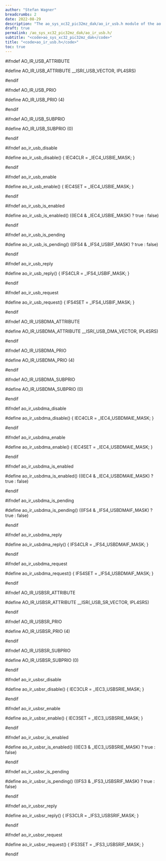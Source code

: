 ```yaml
---
author: "Stefan Wagner"
breadcrumbs: 2
date: 2022-08-29
description: "The ao_sys_xc32_pic32mz_dak/ao_ir_usb.h module of the ao real-time operating system."
draft: true
permalink: /ao_sys_xc32_pic32mz_dak/ao_ir_usb.h/ 
subtitle: "<code>ao_sys_xc32_pic32mz_dak</code>"
title: "<code>ao_ir_usb.h</code>"
toc: true
---
```


#ifndef AO_IR_USB_ATTRIBUTE

#define AO_IR_USB_ATTRIBUTE         __ISR(_USB_VECTOR, IPL4SRS)

#endif

#ifndef AO_IR_USB_PRIO

#define AO_IR_USB_PRIO              (4)

#endif

#ifndef AO_IR_USB_SUBPRIO

#define AO_IR_USB_SUBPRIO           (0)

#endif

#ifndef ao_ir_usb_disable

#define ao_ir_usb_disable()         { IEC4CLR = _IEC4_USBIE_MASK; }

#endif

#ifndef ao_ir_usb_enable

#define ao_ir_usb_enable()          { IEC4SET = _IEC4_USBIE_MASK; }

#endif

#ifndef ao_ir_usb_is_enabled

#define ao_ir_usb_is_enabled()      ((IEC4 & _IEC4_USBIE_MASK) ? true : false)

#endif

#ifndef ao_ir_usb_is_pending

#define ao_ir_usb_is_pending()      ((IFS4 & _IFS4_USBIF_MASK) ? true : false)

#endif

#ifndef ao_ir_usb_reply

#define ao_ir_usb_reply()           { IFS4CLR = _IFS4_USBIF_MASK; }

#endif

#ifndef ao_ir_usb_request

#define ao_ir_usb_request()         { IFS4SET = _IFS4_USBIF_MASK; }

#endif

#ifndef AO_IR_USBDMA_ATTRIBUTE

#define AO_IR_USBDMA_ATTRIBUTE      __ISR(_USB_DMA_VECTOR, IPL4SRS)

#endif

#ifndef AO_IR_USBDMA_PRIO

#define AO_IR_USBDMA_PRIO           (4)

#endif

#ifndef AO_IR_USBDMA_SUBPRIO

#define AO_IR_USBDMA_SUBPRIO        (0)

#endif

#ifndef ao_ir_usbdma_disable

#define ao_ir_usbdma_disable()      { IEC4CLR = _IEC4_USBDMAIE_MASK; }

#endif

#ifndef ao_ir_usbdma_enable

#define ao_ir_usbdma_enable()       { IEC4SET = _IEC4_USBDMAIE_MASK; }

#endif

#ifndef ao_ir_usbdma_is_enabled

#define ao_ir_usbdma_is_enabled()   ((IEC4 & _IEC4_USBDMAIE_MASK) ? true : false)

#endif

#ifndef ao_ir_usbdma_is_pending

#define ao_ir_usbdma_is_pending()   ((IFS4 & _IFS4_USBDMAIF_MASK) ? true : false)

#endif

#ifndef ao_ir_usbdma_reply

#define ao_ir_usbdma_reply()        { IFS4CLR = _IFS4_USBDMAIF_MASK; }

#endif

#ifndef ao_ir_usbdma_request

#define ao_ir_usbdma_request()      { IFS4SET = _IFS4_USBDMAIF_MASK; }

#endif

#ifndef AO_IR_USBSR_ATTRIBUTE

#define AO_IR_USBSR_ATTRIBUTE       __ISR(_USB_SR_VECTOR, IPL4SRS)

#endif

#ifndef AO_IR_USBSR_PRIO

#define AO_IR_USBSR_PRIO            (4)

#endif

#ifndef AO_IR_USBSR_SUBPRIO

#define AO_IR_USBSR_SUBPRIO         (0)

#endif

#ifndef ao_ir_usbsr_disable

#define ao_ir_usbsr_disable()       { IEC3CLR = _IEC3_USBSRIE_MASK; }

#endif

#ifndef ao_ir_usbsr_enable

#define ao_ir_usbsr_enable()        { IEC3SET = _IEC3_USBSRIE_MASK; }

#endif

#ifndef ao_ir_usbsr_is_enabled

#define ao_ir_usbsr_is_enabled()    ((IEC3 & _IEC3_USBSRIE_MASK) ? true : false)

#endif

#ifndef ao_ir_usbsr_is_pending

#define ao_ir_usbsr_is_pending()    ((IFS3 & _IFS3_USBSRIF_MASK) ? true : false)

#endif

#ifndef ao_ir_usbsr_reply

#define ao_ir_usbsr_reply()         { IFS3CLR = _IFS3_USBSRIF_MASK; }

#endif

#ifndef ao_ir_usbsr_request

#define ao_ir_usbsr_request()       { IFS3SET = _IFS3_USBSRIF_MASK; }

#endif

